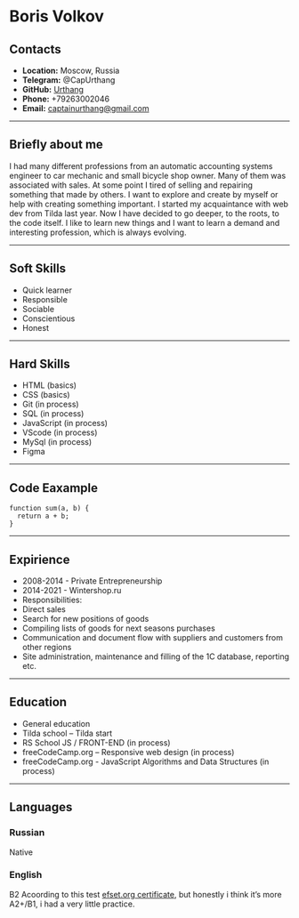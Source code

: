 
# Boris Volkov

## Contacts

* **Location:** Moscow, Russia
* **Telegram:** @CapUrthang
* **GitHub:** [Urthang](https://github.com/Urthang)
* **Phone:** +79263002046
* **Email:** captainurthang@gmail.com

---

## Briefly about me

I had many different professions from an automatic accounting systems engineer to car mechanic and small bicycle shop owner. Many of them was associated with sales. At some point I tired of selling and repairing something that made by others. I want to explore and create by myself or help with creating something important. I started my acquaintance with web dev from Tilda last year. Now I have decided to go deeper, to the roots, to the code itself. I like to learn new things and I want to learn a demand and interesting profession, which is always evolving.

---

## Soft Skills

*	Quick learner
*	Responsible
*	Sociable
*	Conscientious
*	Honest

---

## Hard Skills

* HTML (basics)
* CSS (basics)
* Git (in process)
* SQL (in process)
* JavaScript (in process)
* VScode (in process)
* MySql (in process)
* Figma

---

## Code Eaxample

``` 
function sum(a, b) {
  return a + b;
} 
```
---

## Expirience

* 2008-2014 - Private Entrepreneurship
* 2014-2021 - Wintershop.ru
* Responsibilities:
* Direct sales
* Search for new positions of goods
* Сompiling lists of goods for next seasons purchases
* Сommunication and document flow with suppliers and customers from other regions
* Site administration, maintenance and filling of the 1C database, reporting etc.

---

## Education

* General education
* Tilda school – Tilda start
* RS School JS / FRONT-END (in process)
* freeCodeCamp.org – Responsive web design (in process)
* freeCodeCamp.org - JavaScript Algorithms and Data Structures (in process)

---

## Languages

### Russian 

Native

### English

B2 Acoording to this test [efset.org certificate](https://www.efset.org/cert/fyzp1F), but honestly i think it’s more A2+/B1, i had a very little practice.